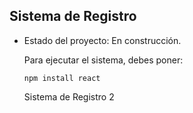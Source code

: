 <h2> Sistema de Registro</h2>

- Estado del proyecto: En construcción.

  Para ejecutar el sistema, debes poner:

  ```npm install react```

  Sistema de Registro 2
